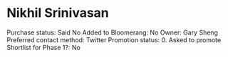 # Nikhil Srinivasan

Purchase status: Said No
Added to Bloomerang: No
Owner: Gary Sheng
Preferred contact method: Twitter
Promotion status: 0. Asked to promote
Shortlist for Phase 1?: No